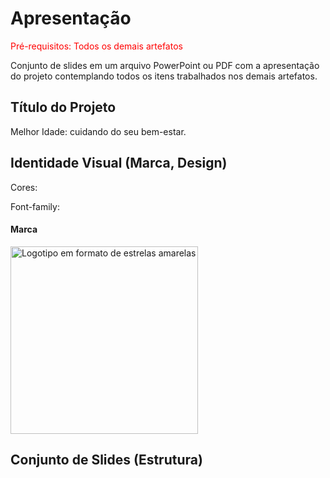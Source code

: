# Apresentação

<span style="color:red">Pré-requisitos: Todos os demais artefatos</span>

Conjunto de slides em um arquivo PowerPoint ou PDF com a apresentação do projeto contemplando todos os itens trabalhados nos demais artefatos.

## Título do Projeto

Melhor Idade: cuidando do seu bem-estar.

## Identidade Visual (Marca, Design)

Cores:

Font-family:

#### Marca

<img src="https://github.com/ICEI-PUC-Minas-PMV-ADS/pmv-ads-2023-1-e3-proj-mov-t4-melhor-idade/assets/100447878/41341a38-1f8f-4c07-a178-98dd4eddb3b0" alt="Logotipo em formato de estrelas amarelas" width="300" height="300" >


## Conjunto de Slides (Estrutura)


